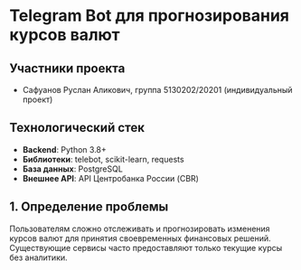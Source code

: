 # Telegram Bot для прогнозирования курсов валют

## Участники проекта
- Сафуанов Руслан Аликович, группа 5130202/20201 (индивидуальный проект)

## Технологический стек
- **Backend**: Python 3.8+
- **Библиотеки**: telebot, scikit-learn, requests
- **База данных**: PostgreSQL
- **Внешнее API**: API Центробанка России (CBR)

## 1. Определение проблемы
Пользователям сложно отслеживать и прогнозировать изменения курсов валют для принятия своевременных финансовых решений. Существующие сервисы часто предоставляют только текущие курсы без аналитики.

